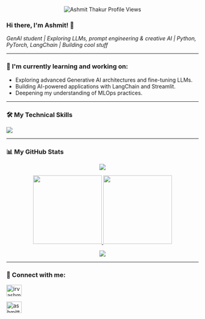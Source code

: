 <p align="center">
  <img src="https://komarev.com/ghpvc/?username=AshmitThakur23&style=for-the-badge&color=blue" alt="Ashmit Thakur Profile Views">
</p>

### Hi there, I'm Ashmit! 👋

<p align="left">
  <em>GenAI student | Exploring LLMs, prompt engineering & creative AI | Python, PyTorch, LangChain | Building cool stuff</em>
</p>

---

### 🌱 I'm currently learning and working on:
* Exploring advanced Generative AI architectures and fine-tuning LLMs.
* Building AI-powered applications with LangChain and Streamlit.
* Deepening my understanding of MLOps practices.

---

### 🛠️ My Technical Skills
<p align="left">
  <img src="https://skillicons.dev/icons?i=py,pytorch,langchain,js,html,css,react,nodejs,mongodb,git,github,vscode,figma,docker&theme=dark" />
</p>

---

### 📊 My GitHub Stats

<p align="center">
  <a href="https://github.com/ryo-ma/github-profile-trophy">
    <img src="https://github-profile-trophy.vercel.app/?username=AshmitThakur23&theme=tokyonight&row=1&column=7&margin-w=15&margin-h=15" />
  </a>
</p>

<p align="center">
  <a href="https://github.com/anuraghazra/github-readme-stats">
    <img height="180em" src="https://github-readme-stats.vercel.app/api?username=AshmitThakur23&show_icons=true&theme=tokyonight&include_all_commits=true&count_private=true&rank_icon=github"/>
  
  <img height="180em" src="https://github-readme-stats.vercel.app/api/top-langs/?username=AshmitThakur23&layout=compact&langs_count=7&theme=tokyonight"/>
  </a>
</p>

<p align="center">
  <a href="https://github.com/denvercoder1/github-readme-streak-stats">
    <img src="https://streak-stats.demolab.com?user=AshmitThakur23&theme=tokyonight&hide_border=true&border_radius=5" />
  </a>
</p>

---

### 💬 Connect with me:
<p align="left">
  <a href="https://linkedin.com/in/irvashmithakur615" target="blank"><img align="center" src="https://raw.githubusercontent.com/rahuldkjain/github-profile-readme-generator/master/src/images/icons/Social/linked-in-alt.svg" alt="irvashmithakur615" height="30" width="40" /></a>
  
  <a href="mailto:ashmitthakur615@gmail.com" target="blank"><img align="center" src="https://img.icons8.com/color/48/000000/gmail--v1.png" alt="ashmitthakur615@gmail.com" height="30" width="40" /></a>
</p>
